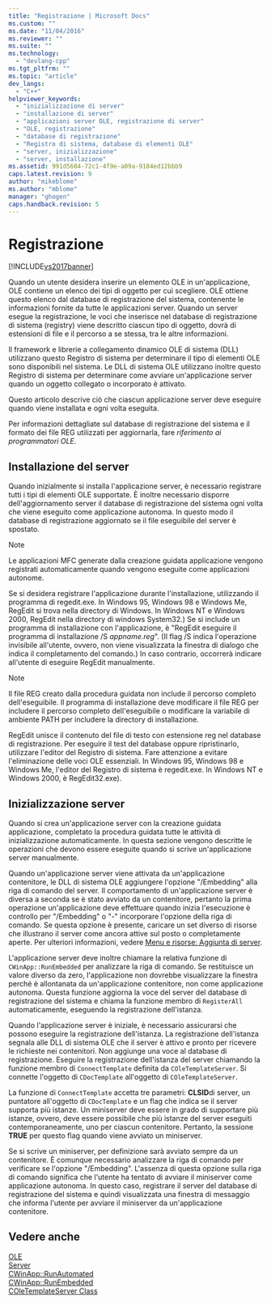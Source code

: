 ```yaml
---
title: "Registrazione | Microsoft Docs"
ms.custom: ""
ms.date: "11/04/2016"
ms.reviewer: ""
ms.suite: ""
ms.technology: 
  - "devlang-cpp"
ms.tgt_pltfrm: ""
ms.topic: "article"
dev_langs: 
  - "C++"
helpviewer_keywords: 
  - "inizializzazione di server"
  - "installazione di server"
  - "applicazioni server OLE, registrazione di server"
  - "OLE, registrazione"
  - "database di registrazione"
  - "Registro di sistema, database di elementi OLE"
  - "server, inizializzazione"
  - "server, installazione"
ms.assetid: 991d5684-72c1-4f9e-a09a-9184ed12bbb9
caps.latest.revision: 9
author: "mikeblome"
ms.author: "mblome"
manager: "ghogen"
caps.handback.revision: 5
---
```

# Registrazione
[!INCLUDE[vs2017banner](../assembler/inline/includes/vs2017banner.md)]

Quando un utente desidera inserire un elemento OLE in un'applicazione, OLE contiene un elenco dei tipi di oggetto per cui scegliere.  OLE ottiene questo elenco dal database di registrazione del sistema, contenente le informazioni fornite da tutte le applicazioni server.  Quando un server esegue la registrazione, le voci che inserisce nel database di registrazione di sistema \(registry\) viene descritto ciascun tipo di oggetto, dovrà di estensioni di file e il percorso a se stessa, tra le altre informazioni.  
  
 Il framework e librerie a collegamento dinamico OLE di sistema \(DLL\) utilizzano questo Registro di sistema per determinare il tipo di elementi OLE sono disponibili nel sistema.  Le DLL di sistema OLE utilizzano inoltre questo Registro di sistema per determinare come avviare un'applicazione server quando un oggetto collegato o incorporato è attivato.  
  
 Questo articolo descrive ciò che ciascun applicazione server deve eseguire quando viene installata e ogni volta eseguita.  
  
 Per informazioni dettagliate sul database di registrazione del sistema e il formato dei file REG utilizzati per aggiornarla, fare *riferimento ai programmatori OLE*.  
  
##  <a name="_core_server_installation"></a> Installazione del server  
 Quando inizialmente si installa l'applicazione server, è necessario registrare tutti i tipi di elementi OLE supportate.  È inoltre necessario disporre dell'aggiornamento server il database di registrazione del sistema ogni volta che viene eseguito come applicazione autonoma.  In questo modo il database di registrazione aggiornato se il file eseguibile del server è spostato.  
  
> [!NOTE]
>  Le applicazioni MFC generate dalla creazione guidata applicazione vengono registrati automaticamente quando vengono eseguite come applicazioni autonome.  
  
 Se si desidera registrare l'applicazione durante l'installazione, utilizzando il programma di regedit.exe. In Windows 95, Windows 98 e Windows Me, RegEdit si trova nella directory di Windows.  In Windows NT e Windows 2000, RegEdit nella directory di windows System32.\) Se si include un programma di installazione con l'applicazione, è "RegEdit eseguire il programma di installazione \/S *appname.reg*". \(Il flag \/S indica l'operazione invisibile all'utente, ovvero, non viene visualizzata la finestra di dialogo che indica il completamento del comando.\) In caso contrario, occorrerà indicare all'utente di eseguire RegEdit manualmente.  
  
> [!NOTE]
>  Il file REG creato dalla procedura guidata non include il percorso completo dell'eseguibile.  Il programma di installazione deve modificare il file REG per includere il percorso completo dell'eseguibile o modificare la variabile di ambiente PATH per includere la directory di installazione.  
  
 RegEdit unisce il contenuto del file di testo con estensione reg nel database di registrazione.  Per eseguire il test del database oppure ripristinarlo, utilizzare l'editor del Registro di sistema.  Fare attenzione a evitare l'eliminazione delle voci OLE essenziali. In Windows 95, Windows 98 e Windows Me, l'editor del Registro di sistema è regedit.exe.  In Windows NT e Windows 2000, è RegEdit32.exe\).  
  
##  <a name="_core_server_initialization"></a> Inizializzazione server  
 Quando si crea un'applicazione server con la creazione guidata applicazione, completato la procedura guidata tutte le attività di inizializzazione automaticamente.  In questa sezione vengono descritte le operazioni che devono essere eseguite quando si scrive un'applicazione server manualmente.  
  
 Quando un'applicazione server viene attivata da un'applicazione contenitore, le DLL di sistema OLE aggiungere l'opzione "\/Embedding" alla riga di comando del server.  Il comportamento di un'applicazione server è diversa a seconda se è stato avviato da un contenitore, pertanto la prima operazione un'applicazione deve effettuare quando inizia l'esecuzione è controllo per "\/Embedding" o "\-" incorporare l'opzione della riga di comando.  Se questa opzione è presente, caricare un set diverso di risorse che illustrano il server come ancora attive sul posto o completamente aperte.  Per ulteriori informazioni, vedere [Menu e risorse: Aggiunta di server](../mfc/menus-and-resources-server-additions.md).  
  
 L'applicazione server deve inoltre chiamare la relativa funzione di `CWinApp::RunEmbedded` per analizzare la riga di comando.  Se restituisce un valore diverso da zero, l'applicazione non dovrebbe visualizzare la finestra perché è allontanata da un'applicazione contenitore, non come applicazione autonoma.  Questa funzione aggiorna la voce del server del database di registrazione del sistema e chiama la funzione membro di `RegisterAll` automaticamente, eseguendo la registrazione dell'istanza.  
  
 Quando l'applicazione server è iniziale, è necessario assicurarsi che possono eseguire la registrazione dell'istanza.  La registrazione dell'istanza segnala alle DLL di sistema OLE che il server è attivo e pronto per ricevere le richieste nei contenitori.  Non aggiunge una voce al database di registrazione.  Eseguire la registrazione dell'istanza del server chiamando la funzione membro di `ConnectTemplate` definita da `COleTemplateServer`.  Si connette l'oggetto di `CDocTemplate` all'oggetto di `COleTemplateServer`.  
  
 La funzione di `ConnectTemplate` accetta tre parametri: **CLSID**di server, un puntatore all'oggetto di `CDocTemplate` e un flag che indica se il server supporta più istanze.  Un miniserver deve essere in grado di supportare più istanze, ovvero, deve essere possibile che più istanze del server eseguiti contemporaneamente, uno per ciascun contenitore.  Pertanto, la sessione **TRUE** per questo flag quando viene avviato un miniserver.  
  
 Se si scrive un miniserver, per definizione sarà avviato sempre da un contenitore.  È comunque necessario analizzare la riga di comando per verificare se l'opzione "\/Embedding".  L'assenza di questa opzione sulla riga di comando significa che l'utente ha tentato di avviare il miniserver come applicazione autonoma.  In questo caso, registrare il server del database di registrazione del sistema e quindi visualizzata una finestra di messaggio che informa l'utente per avviare il miniserver da un'applicazione contenitore.  
  
## Vedere anche  
 [OLE](../mfc/ole-in-mfc.md)   
 [Server](../mfc/servers.md)   
 [CWinApp::RunAutomated](../Topic/CWinApp::RunAutomated.md)   
 [CWinApp::RunEmbedded](../Topic/CWinApp::RunEmbedded.md)   
 [COleTemplateServer Class](../mfc/reference/coletemplateserver-class.md)
